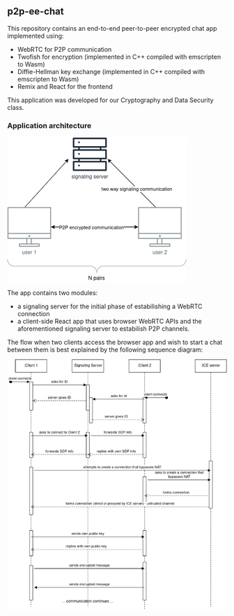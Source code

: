 ## p2p-ee-chat

This repository contains an end-to-end peer-to-peer encrypted chat app implemented using:

* WebRTC for P2P communication
* Twofish for encryption (implemented in C++ compiled with emscripten to Wasm)
* Diffie-Hellman key exchange (implemented in C++ compiled with emscripten to Wasm)
* Remix and React for the frontend

This application was developed for our Cryptography and Data Security class.

### Application architecture

![system diagram](docs/System%20Diagram.drawio.png)

The app contains two modules:
* a signaling server for the initial phase of estabilishing a WebRTC connection
* a client-side React app that uses browser WebRTC APIs and the aforementioned signaling server to estabilish P2P channels.

The flow when two clients access the browser app and wish to start a chat between them is best explained by the following sequence diagram:

![connection sequence diagram](docs/Connection%20Flow.drawio.png)
